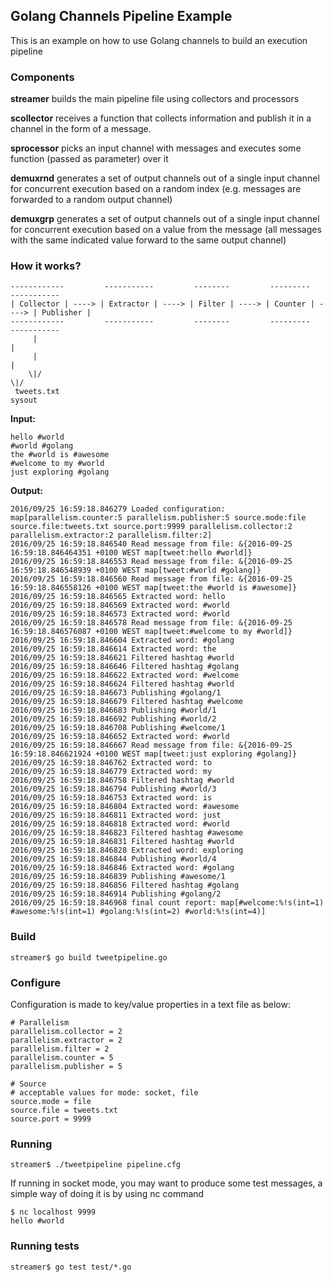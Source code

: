 ## Golang Channels Pipeline Example

This is an example on how to use Golang channels to build an execution pipeline

### Components
**streamer** builds the main pipeline file using collectors and processors

**scollector** receives a function that collects information and publish it in a channel in the form of a message.

**sprocessor** picks an input channel with messages and executes some function (passed as parameter) over it

**demuxrnd** generates a set of output channels out of a single input channel for concurrent execution based on a random index (e.g. messages are forwarded to a random output channel)

**demuxgrp** generates a set of output channels out of a single input channel for concurrent execution based on a value from the message (all messages with the same indicated value forward to the same output channel)

### How it works?

    ------------         -----------         --------         ---------         -----------
    | Collector | ----> | Extractor | ----> | Filter | ----> | Counter | ----> | Publisher |
    ------------         -----------         --------         ---------         -----------
         |                                                                           |
         |                                                                           |
        \|/                                                                         \|/
     tweets.txt                                                                    sysout


**Input:**

    hello #world
    #world #golang
    the #world is #awesome
    #welcome to my #world
    just exploring #golang

**Output:**

    2016/09/25 16:59:18.846279 Loaded configuration: map[parallelism.counter:5 parallelism.publisher:5 source.mode:file source.file:tweets.txt source.port:9999 parallelism.collector:2 parallelism.extractor:2 parallelism.filter:2]
    2016/09/25 16:59:18.846540 Read message from file: &{2016-09-25 16:59:18.846464351 +0100 WEST map[tweet:hello #world]}
    2016/09/25 16:59:18.846553 Read message from file: &{2016-09-25 16:59:18.846548939 +0100 WEST map[tweet:#world #golang]}
    2016/09/25 16:59:18.846560 Read message from file: &{2016-09-25 16:59:18.846558126 +0100 WEST map[tweet:the #world is #awesome]}
    2016/09/25 16:59:18.846565 Extracted word: hello
    2016/09/25 16:59:18.846569 Extracted word: #world
    2016/09/25 16:59:18.846573 Extracted word: #world
    2016/09/25 16:59:18.846578 Read message from file: &{2016-09-25 16:59:18.846576087 +0100 WEST map[tweet:#welcome to my #world]}
    2016/09/25 16:59:18.846604 Extracted word: #golang
    2016/09/25 16:59:18.846614 Extracted word: the
    2016/09/25 16:59:18.846621 Filtered hashtag #world
    2016/09/25 16:59:18.846646 Filtered hashtag #golang
    2016/09/25 16:59:18.846622 Extracted word: #welcome
    2016/09/25 16:59:18.846624 Filtered hashtag #world
    2016/09/25 16:59:18.846673 Publishing #golang/1
    2016/09/25 16:59:18.846679 Filtered hashtag #welcome
    2016/09/25 16:59:18.846683 Publishing #world/1
    2016/09/25 16:59:18.846692 Publishing #world/2
    2016/09/25 16:59:18.846708 Publishing #welcome/1
    2016/09/25 16:59:18.846652 Extracted word: #world
    2016/09/25 16:59:18.846667 Read message from file: &{2016-09-25 16:59:18.846621924 +0100 WEST map[tweet:just exploring #golang]}
    2016/09/25 16:59:18.846762 Extracted word: to
    2016/09/25 16:59:18.846779 Extracted word: my
    2016/09/25 16:59:18.846758 Filtered hashtag #world
    2016/09/25 16:59:18.846794 Publishing #world/3
    2016/09/25 16:59:18.846753 Extracted word: is
    2016/09/25 16:59:18.846804 Extracted word: #awesome
    2016/09/25 16:59:18.846811 Extracted word: just
    2016/09/25 16:59:18.846818 Extracted word: #world
    2016/09/25 16:59:18.846823 Filtered hashtag #awesome
    2016/09/25 16:59:18.846831 Filtered hashtag #world
    2016/09/25 16:59:18.846828 Extracted word: exploring
    2016/09/25 16:59:18.846844 Publishing #world/4
    2016/09/25 16:59:18.846846 Extracted word: #golang
    2016/09/25 16:59:18.846839 Publishing #awesome/1
    2016/09/25 16:59:18.846856 Filtered hashtag #golang
    2016/09/25 16:59:18.846914 Publishing #golang/2
    2016/09/25 16:59:18.846968 final count report: map[#welcome:%!s(int=1) #awesome:%!s(int=1) #golang:%!s(int=2) #world:%!s(int=4)]

### Build

    streamer$ go build tweetpipeline.go

### Configure

Configuration is made to key/value properties in a text file as below:

    # Parallelism
    parallelism.collector = 2
    parallelism.extractor = 2
    parallelism.filter = 2
    parallelism.counter = 5
    parallelism.publisher = 5

    # Source
    # acceptable values for mode: socket, file
    source.mode = file
    source.file = tweets.txt
    source.port = 9999

### Running

    streamer$ ./tweetpipeline pipeline.cfg

If running in socket mode, you may want to produce some test messages, a simple way of doing it is by using nc command

    $ nc localhost 9999
    hello #world

### Running tests

    streamer$ go test test/*.go
